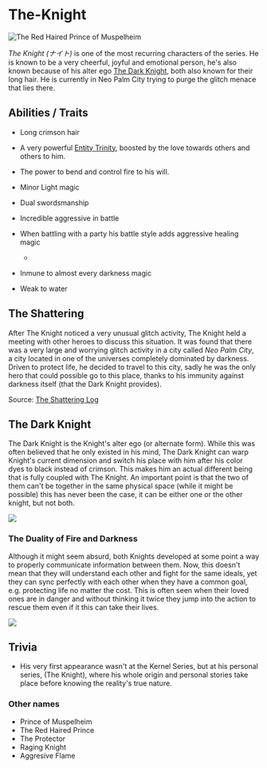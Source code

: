 # The-Knight

![The Red Haired Prince of Muspelheim](https://github.com/ArekusuNaito/kernel-wikia/tree/81b3d6743505ee921d658ed53f83bd0e9327814f/images/TheKnight/b.jpg)

_The Knight \(ナイト\)_ is one of the most recurring characters of the series. He is known to be a very cheerful, joyful and emotional person, he's also known because of his alter ego [The Dark Knight](the-knight.md#the-dark-knight), both also known for their long hair. He is currently in Neo Palm City trying to purge the glitch menace that lies there.

## Abilities / Traits

* Long crimson hair
* A very powerful [Entity Trinity](https://github.com/ArekusuNaito/kernel-wikia/tree/81b3d6743505ee921d658ed53f83bd0e9327814f/entity-trinity/README.md), boosted by the love towards others and others to him.
* The power to bend and control fire to his will.
* Minor Light magic
* Dual swordsmanship
* Incredible aggressive in battle
* When battling with a party his battle style adds aggressive healing magic

  -

* Inmune to almost every darkness magic
* Weak to water

## The Shattering

After The Knight noticed a very unusual glitch activity, The Knight held a meeting with other heroes to discuss this situation. It was found that there was a very large and worrying glitch activity in a city called _Neo Palm City_, a city located in one of the universes completely dominated by darkness. Driven to protect life, he decided to travel to this city, sadly he was the only hero that could possible go to this place, thanks to his immunity against darkness itself \(that the Dark Knight provides\).

Source: [The Shattering Log](http://kernel-logs.tumblr.com/post/171753912590/the-shattering)

## The Dark Knight

The Dark Knight is the Knight's alter ego \(or alternate form\). While this was often believed that he only existed in his mind, The Dark Knight can warp Knight's current dimension and switch his place with him after his color dyes to black instead of crimson. This makes him an actual different being that is fully coupled with The Knight. An important point is that the two of them can't be together in the same physical space \(while it might be possible\) this has never been the case, it can be either one or the other knight, but not both.

![](https://github.com/ArekusuNaito/kernel-wikia/tree/81b3d6743505ee921d658ed53f83bd0e9327814f/images/TheKnight/d.jpg)

### The Duality of Fire and Darkness

Although it might seem absurd, both Knights developed at some point a way to properly communicate information between them. Now, this doesn't mean that they will understand each other and fight for the same ideals, yet they can sync perfectly with each other when they have a common goal, e.g. protecting life no matter the cost. This is often seen when their loved ones are in danger and without thinking it twice they jump into the action to rescue them even if it this can take their lives.

![](https://github.com/ArekusuNaito/kernel-wikia/tree/81b3d6743505ee921d658ed53f83bd0e9327814f/images/TheKnight/e.jpg)

## Trivia

* His very first appearance wasn't at the Kernel Series, but at his personal series, \(The Knight\), where his whole origin and personal stories take place before knowing the reality's true nature.

### Other names

* Prince of Muspelheim
* The Red Haired Prince
* The Protector
* Raging Knight
* Aggresive Flame

